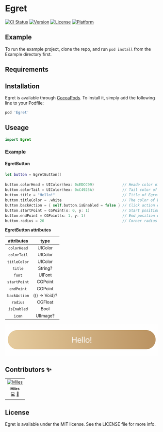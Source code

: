 # Egret

[![CI Status](https://img.shields.io/travis/Thisismy0312/Egret.svg?style=flat)](https://travis-ci.org/Thisismy0312/Egret)
[![Version](https://img.shields.io/cocoapods/v/Egret.svg?style=flat)](https://cocoapods.org/pods/Egret)
[![License](https://img.shields.io/cocoapods/l/Egret.svg?style=flat)](https://cocoapods.org/pods/Egret)
[![Platform](https://img.shields.io/cocoapods/p/Egret.svg?style=flat)](https://cocoapods.org/pods/Egret)

## Example

To run the example project, clone the repo, and run `pod install` from the Example directory first.

## Requirements

## Installation

Egret is available through [CocoaPods](https://cocoapods.org). To install
it, simply add the following line to your Podfile:

```ruby
pod 'Egret'
```

## Useage

```swift
import Egret
```

### Example

#### EgretButton

```swift
let button = EgretButton()

button.colorHead = UIColor(hex: 0xEDCC99)             // Heade color of EgretButton
button.colorTail = UIColor(hex: 0xC4925A)             // Tail color of EgretButton
button.title = "Hello!"                               // Title of EgretButton
button.titleColor = .white                            // The color of button title
button.backAction = { self.button.isEnabled = false } // Click action of EgretButton
button.startPoint = CGPoint(x: 0, y: 1)               // Start position of gradient layer
button.endPoint = CGPoint(x: 1, y: 1)                 // End position of gradient layer
button.radius = 20                                    // Corner radius of EgretButton
```

**EgretButton attributes**

| attributes | type |
|:------------:|:------:|
|`colorHead`| UIColor|
|`colorTail`|UIColor|
|`titleColor`|UIColor|
|`title`|String?|
|`font`|UIFont|
|`startPoint`|CGPoint|
|`endPoint`|CGPoint|
|`backAction`|(() -> Void)?|
|`radius`|CGFloat|
|`isEnabled`|Bool|
|`icon`|UIImage?|


![image](Images/EgretButton.png)

## Contributors ✨

<table>
  <tr>
    <td align="center"><a href="http://ruilisi.co/"><img src="https://avatars3.githubusercontent.com/u/15723059?s=400&u=b0a0ec8f555b843a99dce0bffddac285e4196e85&v=4" width="100px;" alt="Miles"/><br /><sub><b>Miles</b></sub></a><br /><a href="https://github.com/ruilisi/Egret/commits?author=Thisismy0312" title="Code">💻</a> <a href="https://github.com/ruilisi/Egret/commits?author=Thisismy0312" title="Documentation">📖</a></td>
  </tr>
</table>

## License

Egret is available under the MIT license. See the LICENSE file for more info.
